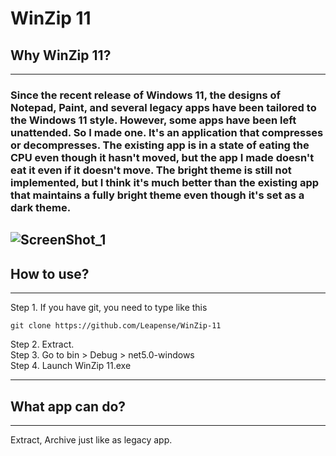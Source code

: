 # WinZip 11
## Why WinZip 11?
------
### Since the recent release of Windows 11, the designs of Notepad, Paint, and several legacy apps have been tailored to the Windows 11 style. However, some apps have been left unattended. So I made one. It's an application that compresses or decompresses. The existing app is in a state of eating the CPU even though it hasn't moved, but the app I made doesn't eat it even if it doesn't move. The bright theme is still not implemented, but I think it's much better than the existing app that maintains a fully bright theme even though it's set as a dark theme.
![ScreenShot_1](https://user-images.githubusercontent.com/48317757/168074280-4b3bdab3-6c60-40aa-9d44-c94a487d38b8.png)
------
## How to use?
------
Step 1. If you have git, you need to type like this
``` 
git clone https://github.com/Leapense/WinZip-11
```
Step 2. Extract. <br>
Step 3. Go to bin > Debug > net5.0-windows <br>
Step 4. Launch WinZip 11.exe <br>

-----
## What app can do?
-----
Extract, Archive just like as legacy app.
